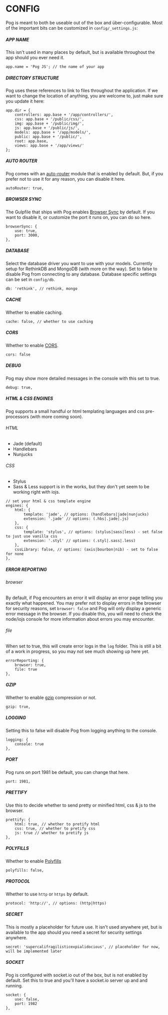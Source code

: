 # CONFIG

Pog is meant to both be useable out of the box and über-configurable. Most of the important bits can be customized in ```config/_settings.js```:


##### APP NAME
This isn't used in many places by default, but is available throughout the app should you ever need it.

```
app.name = 'Pog JS'; // the name of your app
```

##### DIRECTORY STRUCTURE
Pog uses these references to link to files throughout the application. If we want to change the location of anything, you are welcome to, just make sure you update it here:

```
app.dir = {
	controllers: app.base + '/app/controllers/',
	css: app.base + '/public/css/',
	img: app.base + '/public/img/',
	js: app.base + '/public/js/',
	models: app.base + '/app/models/',
	public: app.base + '/public/',
	root: app.base,
	views: app.base + '/app/views/'
};
```

##### AUTO ROUTER

Pog comes with an [auto-router](https://www.npmjs.com/package/pog-router) module that is enabled by default. But, if you prefer not to use it for any reason, you can disable it here.

```
autoRouter: true,
```

##### BROWSER SYNC
The Gulpfile that ships with Pog enables [Browser Sync](http://www.browsersync.io/) by default. If you want to disable it, or customize the port it runs on, you can do so here.

```
browserSync: {
	use: true,
	port: 3000,
},
```

##### DATABASE
Select the database driver you want to use with your models. Currently setup for RethinkDB and MongoDB (with more on the way). Set to false to disable Pog from connecting to any database. Database specific settings can be set in ```config/db```.

```
db: 'rethink', // rethink, mongo
```

##### CACHE
Whether to enable caching.

```
cache: false, // whether to use caching
```

##### CORS
Whether to enable [CORS](https://github.com/evert0n/koa-cors).

```
cors: false
```

##### DEBUG
Pog may show more detailed messages in the console with this set to true.

```
debug: true,
```

##### HTML & CSS ENGINES
Pog supports a small handful or html templating languages and css pre-processors (with more coming soon).

###### HTML
- Jade (default)
- Handlebars
- Nunjucks

###### CSS
- Stylus
- Sass & Less support is in the works, but they don't yet seem to be working right with iojs.


```
// set your html & css template engine
engines: {
	html: {
		template: 'jade', // options: (handlebars|jade|nunjucks)
		extension: '.jade' // options: (.hbs|.jade|.js)
	},
	css: {
		template: 'stylus', // options: (stylus|sass|less) - set false to just use vanilla css
		extension: '.styl' // options: (.styl|.sass|.less)
	},
	cssLibrary: false, // options: (axis|bourbon|nib) - set to false for none
},
```

##### ERROR REPORTING

###### browser
By default, if Pog encounters an error it will display an error page telling you exactly what happened. You may prefer not to display errors in the browser for security reasons, set ```browser: false``` and Pog will only display a generic error message in the browser. If you disable this, you will need to check the node/iojs console for more information about errors you may encounter.

###### file
When set to true, this will create error logs in the ```log``` folder. This is still a bit of a work in progress, so you may not see much showing up here yet.


```
errorReporting: {
	browser: true,
	file: true
},
```

##### GZIP
Whether to enable [gzip](https://www.npmjs.com/package/koa-gzip) compression or not.

```
gzip: true,
```

##### LOGGING
Setting this to false will disable Pog from logging anything to the console.

```
logging: {
	console: true
},
```

##### PORT
Pog runs on port 1981 be default, you can change that here.

```
port: 1981,
```

##### PRETTIFY
Use this to decide whether to send pretty or minified html, css & js to the browser.

```
prettify: {
	html: true, // whether to pretify html
	css: true, // whether to pretify css
	js: true // whether to pretify js
},
```

##### POLYFILLS
Whether to enable [Polyfills](https://github.com/polyfills/polyfills)

```
polyfills: false,
```

##### PROTOCOL
Whether to use ```http``` or ```https``` by default.

```
protocol: 'http://', // options: (http|https)
```

##### SECRET
This is mostly a placeholder for future use. It isn't used anywhere yet, but is available to the app should you need a secret for security settings anywhere.

```
secret: 'supercalifragilisticexpialidocious', // placeholder for now, will be implemented later
```

##### SOCKET
Pog is configured with socket.io out of the box, but is not enabled by default. Set this to true and you'll have a socket.io server up and and running.

```
socket: {
	use: false,
	port: 1982
},
```